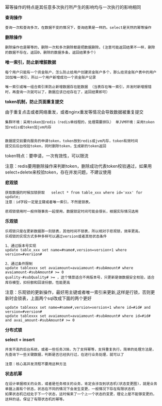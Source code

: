 幂等操作的特点是其任意多次执行所产生的影响均与一次执行的影响相同

**查询操作**

```
查询一次和查询多次，在数据不变的情况下，查询结果是一样的。select是天然的幂等操作
```

**删除操作**

```
删除操作也是幂等的，删除一次和多次删除都是把数据删除。(注意可能返回结果不一样，删除的数据不存在，返回0，删除的数据多条，返回结果多个)
```

**唯一索引，防止新增脏数据** 

```
每个用户只能有一个资金账户，怎么防止给用户创建资金账户多个，那么给资金账户表中的用户ID加唯一索引，所以一个用户新增成功一个资金账户记录

唯一索引或唯一组合索引来防止新增数据存在脏数据 （当表存在唯一索引，并发时新增报错时，再查询一次就可以了，数据应该已经存在了，返回结果即可）
```

**token机制，防止页面重复提交**

由于重复点击或者网络重发，或者nginx重发等情况会导致数据被重复提交

```
集群环境：采用token加redis（redis单线程的，处理需要排队） 单JVM环境：采用token加redis或token加jvm内存


数据提交前要向服务的申请token，token放到redis或jvm内存，token有效时间
提交后后台校验token，同时删除token，生成新的token返回
```

token特点：要申请，一次有效性，可以限流

注意：redis要用删除操作来判断token，删除成功代表token校验通过，如果用select+delete来校验token，存在并发问题，不建议使用

**悲观锁** 

```
获取数据的时候加锁获取   select * from table_xxx where id='xxx' for update;
注意：id字段一定是主键或者唯一索引，不然是锁表。

悲观锁使用时一般伴随事务一起使用，数据锁定时间可能会很长，根据实际情况选用
```

**乐观锁**

```
乐观锁只是在更新数据那一刻锁表，其他时间不锁表，所以相对于悲观锁，效率更高。
乐观锁的实现方式多种多样可以通过version或者其他状态条件

1、通过版本号实现
update table_xxx set name=#name#,version=version+1 where version=#version#

2、通过条件限制
update tablexxx set avaiamount=avaiamount-#subAmount# where avaiamount-#subAmount# >= 0
quality-#subQuality# >= ，这个情景适合不用版本号，只更新是做数据安全校验，适合库存模型，扣份额和回滚份额，性能更高
```

注意：乐观锁的更新操作，最好用主键或者唯一索引来更新,这样是行锁，否则更新时会锁表，上面两个sql改成下面的两个更好

```
update tablexxx set name=#name#,version=version+1 where id=#id# and version=#version#
update tablexxx set avaiamount=avaiamount-#subAmount# where id=#id# and avai_amount-#subAmount# >= 0
```

 **分布式锁** 

**select + insert** 

```
并发不高的后台系统，或者一些任务JOB，为了支持幂等，支持重复执行，简单的处理方法是，先查询下一些关键数据，判断是否已经执行过，在进行业务处理，就可以了

注意：核心高并发流程不要用这种方法
```

**状态机幂**

```
在设计单据相关的业务，或者是任务相关的业务，肯定会涉及到状态机(状态变更图)，就是业务单据上面有个状态，状态在不同的情况下会发生变更，一般情况下存在有限状态机
如果状态机已经处于下一个状态，这时候来了一个上一个状态的变更，理论上是不能够变更的，这样的话，保证了有限状态机的幂等。
```

